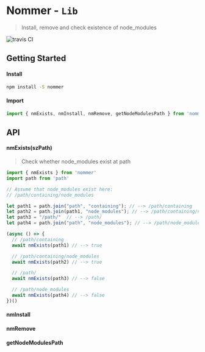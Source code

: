 # Nommer - `Lib`

> Install, remove and check existence of node_modules

![travis CI](https://travis-ci.org/servexyz/nommer-lib.svg?branch=master)

## Getting Started

#### Install

```sh
npm install -S nommer
```

#### Import 

```js
import { nmExists, nmInstall, nmRemove, getNodeModulesPath } from 'nommer'
```


## API

#### nmExists(szPath)
> Check whether node_modules exist at path

```js
import { nmExists } from 'nommer'
import path from 'path'

// Assume that node_modules exist here: 
// /path/containing/node_modules

let path1 = path.join("path", "containing"); // --> /path/containing
let path2 = path.join(path1, "node_modules"); // --> /path/containing/node_modules
let path3 = "/path/"  // --> /path/
let path4 = path.join("path", "node_modules"); // --> /path/node_modules

(async () => {
  // /path/containing
  await nmExists(path1) // --> true

  // /path/containing/node_modules
  await nmExists(path2) // --> true

  // /path/
  await nmExists(path3) // --> false

  // /path/node_modules
  await nmExists(path4) // --> false
})()

```




#### nmInstall




#### nmRemove




#### getNodeModulesPath
